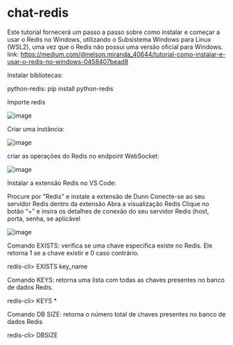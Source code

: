 # chat-redis


Este tutorial fornecerá um passo a passo sobre como instalar e começar a usar o Redis no Windows, utilizando o Subsistema Windows para Linux (WSL2), uma vez que o Redis não possui uma versão oficial para Windows.
link: https://medium.com/@nelson.miranda_40644/tutorial-como-instalar-e-usar-o-redis-no-windows-0458407bead8

Instalar bibliotecas:

python-redis: pip install python-redis

Importe redis

![image](https://github.com/leandroloffeu/chata-redis/assets/112645165/2c6778fb-8107-41e9-9239-da7d72cb6d20)

Criar uma instância:

![image](https://github.com/leandroloffeu/chata-redis/assets/112645165/45ea00ed-ebd2-4651-93d1-4bbfca1477e8)


criar as operações do Redis no endpoint WebSocket:

![image](https://github.com/leandroloffeu/chata-redis/assets/112645165/bc0cfa80-f9bb-4860-a634-69ac875fbc16)


Instalar a extensão Redis no VS Code:

Procure por "Redis" e instale a extensão de Dunn 
Conecte-se ao seu servidor Redis dentro da extensão
Abra a visualização Redis
Clique no botão “+” e insira os detalhes de conexão do seu servidor Redis (host, porta, senha, se aplicável

![image](https://github.com/leandroloffeu/chata-redis/assets/112645165/36a0e249-8904-4f09-82d5-14713a1a7d9f)


Comando EXISTS: verifica se uma chave específica existe no Redis. Ele retorna 1 se a chave existir e 0 caso contrário.

redis-cli> EXISTS key_name

Comando KEYS: retorna uma lista com todas as chaves presentes no banco de dados Redis.

redis-cli> KEYS *

Comando DB SIZE: retorna o número total de chaves presentes no banco de dados Redis

redis-cli> DBSIZE




